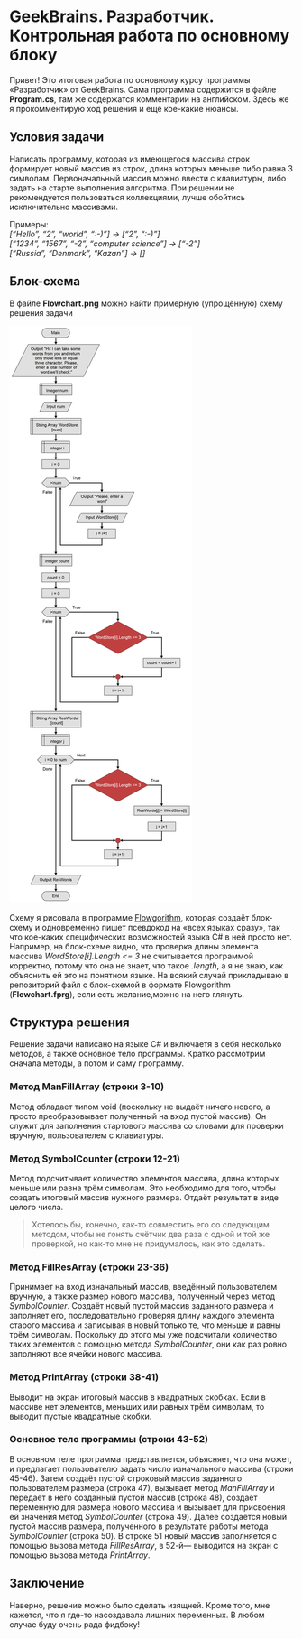 # GeekBrains. Разработчик. Контрольная работа по основному блоку
Привет! Это итоговая работа по основному курсу программы «Разработчик» от GeekBrains. Сама программа содержится в файле **Program.cs**, там же содержатся комментарии на английском. Здесь же я прокомментирую ход решения и ещё кое-какие нюансы.

## Условия задачи
Написать программу, которая из имеющегося массива строк формирует новый массив из строк, длина которых меньше либо равна 3 символам. Первоначальный массив можно ввести с клавиатуры, либо задать на старте выполнения алгоритма. При решении не рекомендуется пользоваться коллекциями, лучше обойтись исключительно массивами.

Примеры:<br>
*[“Hello”, “2”, “world”, “:-)”] → [“2”, “:-)”]<br>
[“1234”, “1567”, “-2”, “computer science”] → [“-2”]<br>
[“Russia”, “Denmark”, “Kazan”] → []*

## Блок-схема
В файле **Flowchart.png** можно найти примерную (упрощённую) схему решения задачи<br>

![Блок-схема](Flowchart.png "Примерная блок-схема решения")

Схему я рисовала в программе [Flowgorithm](http://www.flowgorithm.org/), которая создаёт блок-схему и одновременно пишет псевдокод на «всех языках сразу», так что кое-каких специфических возможностей языка С# в ней просто нет. Hапример, на блок-схеме видно, что проверка длины элемента массива *WordStore[i].Length <= 3* не считывается программой корректно, потому что она не знает, что такое *.length*, а я не знаю, как объяснить ей это на понятном языке. На всякий случай прикладываю в репозиторий файл с блок-схемой в формате Flowgorithm (**Flowchart.fprg**), если есть желание,можно на него глянуть.

## Структура решения
Решение задачи написано на языке C# и включаетя в себя несколько методов, а также основное тело программы. Кратко рассмотрим сначала методы, а потом и саму программу.

### Метод ManFillArray (строки 3-10)
Метод обладает типом void (поскольку не выдаёт ничего нового, а просто преобразовывает полученный на вход пустой массив). Он служит для заполнения стартового массива со словами для проверки вручную, пользователем с клавиатуры.

### Метод SymbolCounter (строки 12-21)
Метод подсчитывает количество элементов массива, длина которых меньше или равна трём символам. Это необходимо для того, чтобы создать итоговый массив нужного размера. Отдаёт результат в виде целого числа.

 > Хотелось бы, конечно, как-то совместить его со следующим методом, чтобы не гонять счётчик два раза с одной и той же проверкой, но как-то мне не придумалось, как это сделать.

### Метод FillResArray (строки 23-36)
Принимает на вход изначальный массив, введённый пользователем вручную, а также размер нового массива, полученный через метод *SymbolCounter*. Создаёт новый пустой массив заданного размера и заполняет его, последовательно проверяя длину каждого элемента старого массива и записывая в новый только те, что меньше и равны трём символам. Поскольку до этого мы уже подсчитали количество таких элементов с помощью метода *SymbolCounter*, они как раз ровно заполняют все ячейки нового массива.

### Метод PrintArray (строки 38-41)
Выводит на экран итоговый массив в квадратных скобках. Если в массиве нет элементов, меньших или равных трём символам, то выводит пустые квадратные скобки.

### Основное тело программы (строки 43-52)
В основном теле программа представляется, объясняет, что она может, и предлагает пользователю задать число изначального массива (строки 45-46). Затем создаёт пустой строковый массив заданного пользователем размера (строка 47), вызывает метод *ManFillArray* и передаёт в него созданный пустой массив (строка 48), создаёт переменную для размера нового массива и вызывает для присвоения ей значения метод *SymbolCounter* (строка 49). Далее создаётся новый пустой массив размера, полученного в результате работы метода *SymbolCounter* (строка 50). В строке 51 новый массив заполняется с помощью вызова метода *FillResArray*, в 52-й— выводится на экран с помощью вызова метода *PrintArray*.

## Заключение
Наверно, решение можно было сделать изящней. Кроме того, мне кажется, что я где-то насоздавала лишних переменных. В любом случае буду очень рада фидбэку!


